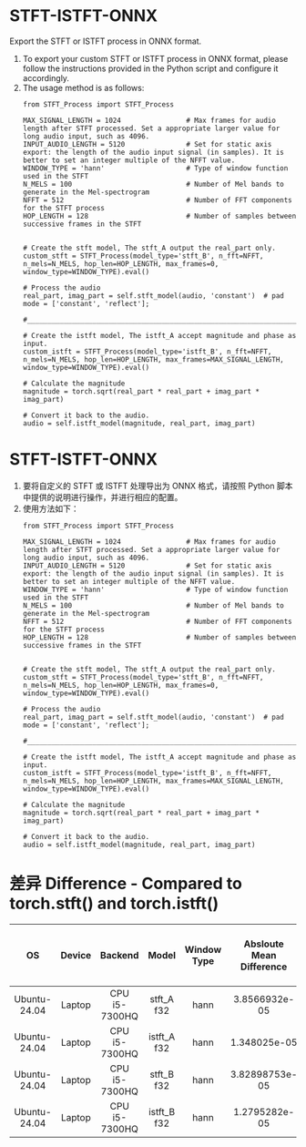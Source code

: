 # STFT-ISTFT-ONNX
Export the STFT or ISTFT process in ONNX format.
1. To export your custom STFT or ISTFT process in ONNX format, please follow the instructions provided in the Python script and configure it accordingly.
2. The usage method is as follows:
   ```
   from STFT_Process import STFT_Process

   MAX_SIGNAL_LENGTH = 1024                # Max frames for audio length after STFT processed. Set a appropriate larger value for long audio input, such as 4096.
   INPUT_AUDIO_LENGTH = 5120               # Set for static axis export: the length of the audio input signal (in samples). It is better to set an integer multiple of the NFFT value.
   WINDOW_TYPE = 'hann'                    # Type of window function used in the STFT
   N_MELS = 100                            # Number of Mel bands to generate in the Mel-spectrogram
   NFFT = 512                              # Number of FFT components for the STFT process
   HOP_LENGTH = 128                        # Number of samples between successive frames in the STFT
   

   # Create the stft model, The stft_A output the real_part only.
   custom_stft = STFT_Process(model_type='stft_B', n_fft=NFFT, n_mels=N_MELS, hop_len=HOP_LENGTH, max_frames=0, window_type=WINDOW_TYPE).eval()

   # Process the audio
   real_part, imag_part = self.stft_model(audio, 'constant')  # pad mode = ['constant', 'reflect'];
   
   #______________________________________________________________________________________________________________________________________________

   # Create the istft model, The istft_A accept magnitude and phase as input.
   custom_istft = STFT_Process(model_type='istft_B', n_fft=NFFT, n_mels=N_MELS, hop_len=HOP_LENGTH, max_frames=MAX_SIGNAL_LENGTH, window_type=WINDOW_TYPE).eval()

   # Calculate the magnitude
   magnitude = torch.sqrt(real_part * real_part + imag_part * imag_part)

   # Convert it back to the audio.
   audio = self.istft_model(magnitude, real_part, imag_part)
   
   ```



# STFT-ISTFT-ONNX
1. 要将自定义的 STFT 或 ISTFT 处理导出为 ONNX 格式，请按照 Python 脚本中提供的说明进行操作，并进行相应的配置。
2. 使用方法如下：
   ```
   from STFT_Process import STFT_Process

   MAX_SIGNAL_LENGTH = 1024                # Max frames for audio length after STFT processed. Set a appropriate larger value for long audio input, such as 4096.
   INPUT_AUDIO_LENGTH = 5120               # Set for static axis export: the length of the audio input signal (in samples). It is better to set an integer multiple of the NFFT value.
   WINDOW_TYPE = 'hann'                    # Type of window function used in the STFT
   N_MELS = 100                            # Number of Mel bands to generate in the Mel-spectrogram
   NFFT = 512                              # Number of FFT components for the STFT process
   HOP_LENGTH = 128                        # Number of samples between successive frames in the STFT
   
   
   # Create the stft model, The stft_A output the real_part only.
   custom_stft = STFT_Process(model_type='stft_B', n_fft=NFFT, n_mels=N_MELS, hop_len=HOP_LENGTH, max_frames=0, window_type=WINDOW_TYPE).eval()
   
   # Process the audio
   real_part, imag_part = self.stft_model(audio, 'constant')  # pad mode = ['constant', 'reflect'];
   
   #______________________________________________________________________________________________________________________________________________
   
   # Create the istft model, The istft_A accept magnitude and phase as input.
   custom_istft = STFT_Process(model_type='istft_B', n_fft=NFFT, n_mels=N_MELS, hop_len=HOP_LENGTH, max_frames=MAX_SIGNAL_LENGTH, window_type=WINDOW_TYPE).eval()
   
   # Calculate the magnitude
   magnitude = torch.sqrt(real_part * real_part + imag_part * imag_part)
   
   # Convert it back to the audio.
   audio = self.istft_model(magnitude, real_part, imag_part)

   ```

# 差异 Difference - Compared to torch.stft() and torch.istft()
| OS | Device | Backend | Model | Window Type | Absloute Mean Difference | Real-Time Factor<br>Chunk_Size: 160000 or 10s |
|:-------:|:-------:|:-------:|:-------:|:-------:|:-------:|:-------:|
| Ubuntu-24.04 | Laptop | CPU<br>i5-7300HQ | stft_A<br>f32 | hann | 3.8566932e-05 | 0.0005 |
| Ubuntu-24.04 | Laptop | CPU<br>i5-7300HQ | istft_A<br>f32 | hann | 1.348025e-05 | 0.0015 |
| Ubuntu-24.04 | Laptop | CPU<br>i5-7300HQ | stft_B<br>f32 | hann | 3.82898753e-05 | 0.001 |
| Ubuntu-24.04 | Laptop | CPU<br>i5-7300HQ | istft_B<br>f32 | hann | 1.2795282e-05 | 0.003 |
